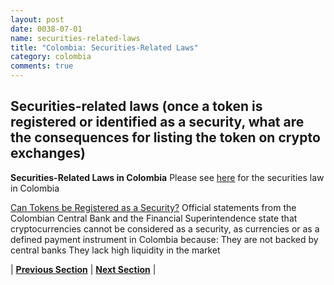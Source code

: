 ```yaml
---
layout: post
date: 0038-07-01
name: securities-related-laws
title: "Colombia: Securities-Related Laws"
category: colombia
comments: true
---
```


## Securities-related laws (once a token is registered or identified as a security, what are the consequences for listing the token on crypto exchanges)

**Securities-Related Laws in Colombia**
Please see [here](https://www.mayerbrown.com/files/Publication/4868229b-de56-4b53-8669-a55fcfdd728a/Presentation/PublicationAttachment/56e374b9-fab3-467f-b3b1-aa1d67beafbb/Update_New_Regulations_Moveable_Assets_Colombia_0414.pdf) for the securities law in Colombia  

[Can Tokens be Registered as a Security?](https://www.legalink.ch/xms/files/NEWS/Legalink_ICOS_and_Token_Sales.pdf)
Official statements from the Colombian Central Bank and the Financial Superintendence state that cryptocurrencies cannot be considered as a security, as currencies or as a defined payment instrument in Colombia because:
They are not backed by central banks 
They lack high liquidity in the market 

| **[Previous Section](https://neo-project.github.io/global-blockchain-compliance-hub//colombia/colombia-laws-token-sales.html)** | **[Next Section](https://neo-project.github.io/global-blockchain-compliance-hub//colombia/colombia-privacy-and-data-protection.html)** |
